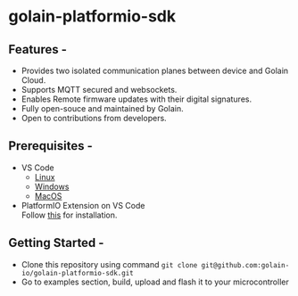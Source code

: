 # golain-platformio-sdk

## Features - 
- Provides two isolated communication planes between device and Golain Cloud.
- Supports MQTT secured and websockets.
- Enables Remote firmware updates with their digital signatures.
- Fully open-souce and maintained by Golain.
- Open to contributions from developers.

## Prerequisites - 
- VS Code   
  - [Linux](https://code.visualstudio.com/docs/setup/linux)  
  - [Windows](https://code.visualstudio.com/docs/setup/windows)  
  - [MacOS](https://code.visualstudio.com/docs/setup/mac)  
- PlatformIO Extension on VS Code  
  Follow [this](https://docs.platformio.org/en/stable/integration/ide/vscode.html) for installation.


## Getting Started - 
- Clone this repository using command  `git clone git@github.com:golain-io/golain-platformio-sdk.git` 
- Go to examples section, build, upload and flash it to your microcontroller
